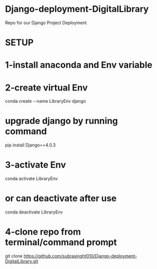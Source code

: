 # Django-deployment-DigitalLibrary
Repo for our Django Project Deployment  
# SETUP
# 1-install anaconda and Env variable
# 2-create virtual Env 
  conda create --name LibraryEnv django
 # upgrade django by running command
  pip install Django==4.0.3
# 3-activate Env  
 conda activate LibraryEnv
 # or can deactivate after use
 conda deactivate LibraryEnv
# 4-clone repo from terminal/command prompt
 git clone https://github.com/subrasinght010/Django-deployment-DigitalLibrary.git

